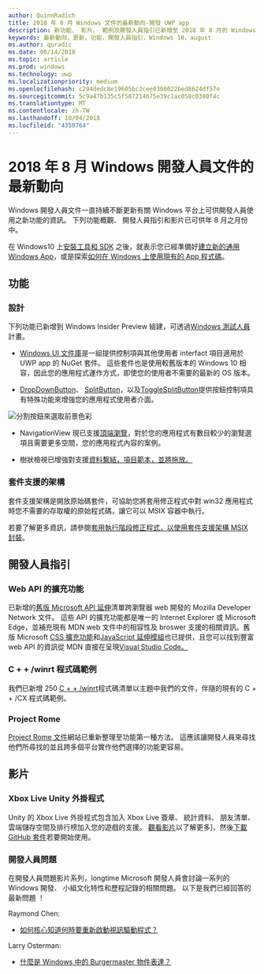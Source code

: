 ```yaml
---
author: QuinnRadich
title: 2018 年 8 月 Windows 文件的最新動向-開發 UWP app
description: 新功能、 影片、 範例及開發人員指引已新增至 2018 年 8 月的 Windows 10 開發人員文件。
keywords: 最新動向，更新，功能，開發人員指引，Windows 10，august
ms.author: quradic
ms.date: 08/14/2018
ms.topic: article
ms.prod: windows
ms.technology: uwp
ms.localizationpriority: medium
ms.openlocfilehash: c294dedc8e19605bc2cee0308022bed8624df57e
ms.sourcegitcommit: 5c9a47b135c5f587214675e39c1ac058c0380f4c
ms.translationtype: MT
ms.contentlocale: zh-TW
ms.lasthandoff: 10/04/2018
ms.locfileid: "4350764"
---
```

# <a name="whats-new-in-the-windows-developer-docs-in-august-2018"></a>2018 年 8 月 Windows 開發人員文件的最新動向

Windows 開發人員文件一直持續不斷更新有關 Windows 平台上可供開發人員使用之新功能的資訊。 下列功能概觀、 開發人員指引和影片已可供年 8 月之月份中。

在 Windows10 上[安裝工具和 SDK](http://go.microsoft.com/fwlink/?LinkId=821431) 之後，就表示您已經準備好[建立新的通用 Windows App](../get-started/create-uwp-apps.md)，或是探索[如何在 Windows 上使用現有的 App 程式碼](../porting/index.md)。

## <a name="features"></a>功能

### <a name="design"></a>設計

下列功能已新增到 Windows Insider Preview 組建，可透過[Windows 測試人員](https://insider.windows.com/)計畫。

* [Windows UI 文件庫](https://aka.ms/winui-docs)是一組提供控制項與其他使用者 interfact 項目適用於 UWP app 的 NuGet 套件。 這些套件也是使用較舊版本的 Windows 10 相容，因此您的應用程式運作方式，即使您的使用者不需要的最新的 OS 版本。

* [DropDownButton](../design/controls-and-patterns/buttons.md#create-a-drop-down-button)、 [SplitButton](../design/controls-and-patterns/buttons.md#create-a-split-button)，以及[ToggleSplitButton](../design/controls-and-patterns/buttons.md#create-a-toggle-split-button)提供按鈕控制項具有特殊功能來增強您的應用程式使用者介面。

![分割按鈕來選取前景色彩](../design/controls-and-patterns/images/split-button-rtb.png)

* NavigationView 現已支援[頂端瀏覽](../design/controls-and-patterns/navigationview.md)，對於您的應用程式有數目較少的瀏覽選項且需要更多空間，您的應用程式內容的案例。

* 樹狀檢視已增強對支援[資料繫結，項目範本，並將拖放。](../design/controls-and-patterns/tree-view.md)

### <a name="package-support-framework"></a>套件支援的架構

套件支援架構是開放原始碼套件，可協助您將套用修正程式中對 win32 應用程式時您不需要的存取權的原始程式碼，讓它可以 MSIX 容器中執行。

若要了解更多資訊，請參閱[套用執行階段修正程式，以使用套件支援架構 MSIX 封裝](../porting/package-support-framework.md)。

## <a name="developer-guidance"></a>開發人員指引

### <a name="web-api-extensions"></a>Web API 的擴充功能

已新增的[舊版 Microsoft API 延伸](https://developer.mozilla.org/docs/Web/API/Microsoft_API_extensions)清單跨瀏覽器 web 開發的 Mozilla Developer Network 文件。 這些 API 的擴充功能都是唯一的 Internet Explorer 或 Microsoft Edge，並補充現有 MDN web 文件中的相容性及 broswer 支援的相關資訊。舊版 Microsoft [CSS 擴充功能](https://developer.mozilla.org/docs/Web/CSS/Microsoft_Extensions)和[JavaScript 延伸模組](https://developer.mozilla.org/docs/Web/JavaScript/Microsoft_JavaScript_extensions)也已提供，且您可以找到豐富 web API 的資訊從 MDN 直接在呈現[Visual Studio Code。](https://code.visualstudio.com/updates/v1_25#_new-css-pseudo-selectors-and-pseudo-elements-from-mdn)

### <a name="cwinrt-code-examples"></a>C + + /winrt 程式碼範例

我們已新增 250 [C + + /winrt](../cpp-and-winrt-apis/index.md)程式碼清單以主題中我們的文件，伴隨的現有的 C + + /CX 程式碼範例。

### <a name="project-rome"></a>Project Rome

[Project Rome 文件](https://docs.microsoft.com/windows/project-rome/)網站已重新整理至功能第一種方法。 這應該讓開發人員來尋找他們所尋找的並且跨多個平台實作他們選擇的功能更容易。

## <a name="videos"></a>影片

### <a name="xbox-live-unity-plugin"></a>Xbox Live Unity 外掛程式

Unity 的 Xbox Live 外掛程式包含加入 Xbox Live 簽章、 統計資料、 朋友清單、 雲端儲存空間及排行榜加入您的遊戲的支援。 [觀看影片](https://youtu.be/fVQZ-YgwNpY)以了解更多]，然後[下載 GitHub 套件](https://aka.ms/UnityPlugin)若要開始使用。

### <a name="one-dev-question"></a>開發人員問題

在開發人員問題影片系列，longtime Microsoft 開發人員會討論一系列的 Windows 開發、 小組文化特性和歷程記錄的相關問題。 以下是我們已經回答的最新問題 ！

Raymond Chen:

* [如何核心知道何時要重新啟動視訊驅動程式？](https://youtu.be/3SNAdyO1l5c)

Larry Osterman:

* [什麼是 Windows 中的 Burgermaster 物件表達？](https://youtu.be/0TDSbyAIvX0)